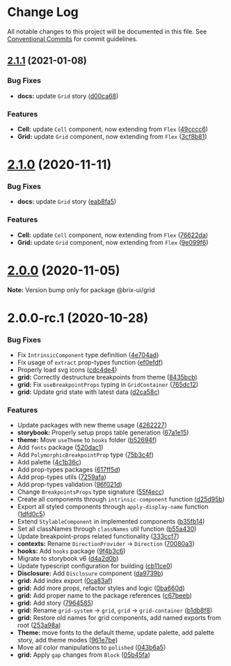 # Change Log

All notable changes to this project will be documented in this file.
See [Conventional Commits](https://conventionalcommits.org) for commit guidelines.

## [2.1.1](https://github.com/uStudioTeam/brix-ui/compare/2.0.0...2.1.1) (2021-01-08)


### Bug Fixes

* **docs:** update `Grid` story ([d00ca68](https://github.com/uStudioTeam/brix-ui/commit/d00ca68dd53c1ca82fe90d4420c903f4eca57ae7))


### Features

* **Cell:** update `Cell` component, now extending from `Flex` ([49cccc6](https://github.com/uStudioTeam/brix-ui/commit/49cccc6136cd830f721dbe5a3af016d9db292103))
* **Grid:** update `Grid` component, now extending from `Flex` ([3cf8b81](https://github.com/uStudioTeam/brix-ui/commit/3cf8b8106261707f2ef0b96f0a8b1c8fc783b0af))





# [2.1.0](https://github.com/uStudioTeam/brix-ui/compare/2.0.0...2.1.0) (2020-11-11)


### Bug Fixes

* **docs:** update `Grid` story ([eab8fa5](https://github.com/uStudioTeam/brix-ui/commit/eab8fa5792706ef24382b17f60558b6daa15493c))


### Features

* **Cell:** update `Cell` component, now extending from `Flex` ([76622da](https://github.com/uStudioTeam/brix-ui/commit/76622da7231d9f64495b6b91224b8e8926a345e2))
* **Grid:** update `Grid` component, now extending from `Flex` ([9e099f6](https://github.com/uStudioTeam/brix-ui/commit/9e099f68838fb6b86465cd2aea6f2d2eaabfe73e))





# [2.0.0](https://github.com/uStudioTeam/brix-ui/compare/v2.0.0-rc.1...2.0.0) (2020-11-05)

**Note:** Version bump only for package @brix-ui/grid





# 2.0.0-rc.1 (2020-10-28)


### Bug Fixes

* Fix `IntrinsicComponent` type definition ([4e704ad](https://github.com/uStudioTeam/brix-ui/commit/4e704adce9fb269e18936ff4a25a2210ec2cba42))
* Fix usage of `extract` prop-types function ([ef0efdf](https://github.com/uStudioTeam/brix-ui/commit/ef0efdfcfd9a670ed4c49b1fea61fe20d150eca1))
* Properly load svg icons ([cdc4de4](https://github.com/uStudioTeam/brix-ui/commit/cdc4de4ccf0b74725d165f5ef13d03b2eb66b1f8))
* **grid:** Correctly destructure breakpoints from theme ([8435bcb](https://github.com/uStudioTeam/brix-ui/commit/8435bcb84bc6ad5fcd83910226f07d7720faa3ea))
* **grid:** Fix `useBreakpointProps` typing in `GridContainer` ([765dc12](https://github.com/uStudioTeam/brix-ui/commit/765dc12b07910fe3d142a9f567cafb3d796074de))
* **grid:** Update grid state with latest data ([d2ca58c](https://github.com/uStudioTeam/brix-ui/commit/d2ca58c97cc017299a7565a7bd3774771d08cad2))


### Features

* Update packages with new theme usage ([4262227](https://github.com/uStudioTeam/brix-ui/commit/426222705b198a1f8aa1326c91907c98a5557f62))
* **storybook:** Properly setup props table generation ([67a1e15](https://github.com/uStudioTeam/brix-ui/commit/67a1e150fcf97f8def6ea52f8416ad5465afc5c8))
* **theme:** Move `useTheme` to `hooks` folder ([b52694f](https://github.com/uStudioTeam/brix-ui/commit/b52694f894c8936bac446e8591ef089afd72cb2f))
* Add `fonts` package ([520dac1](https://github.com/uStudioTeam/brix-ui/commit/520dac1be641aa04a433ccc0c8dec467ff429c03))
* Add `PolymorphicBreakpointProp` type ([75b3c4f](https://github.com/uStudioTeam/brix-ui/commit/75b3c4fb62bc542ce80804b328ff3bab73ec5e37))
* Add palette ([4c1b36c](https://github.com/uStudioTeam/brix-ui/commit/4c1b36ca177f750a242da4f9af12467e2fda677b))
* Add prop-types packages ([617ff5d](https://github.com/uStudioTeam/brix-ui/commit/617ff5d338b5dcb14b9a7ba00d76157a78d03a27))
* Add prop-types utils ([7259afa](https://github.com/uStudioTeam/brix-ui/commit/7259afa5bb8c745f118e63274b1df3f61b5f7795))
* Add prop-types validation ([96f021d](https://github.com/uStudioTeam/brix-ui/commit/96f021d18845da1dd9374981287a557b356d0d3a))
* Change `BreakpointsProps` type signature ([55f4ecc](https://github.com/uStudioTeam/brix-ui/commit/55f4ecc3d9152187d000c2b6c50d252af8c3709d))
* Create all components through `intrinsic-component` function ([d25d95b](https://github.com/uStudioTeam/brix-ui/commit/d25d95b5f33568b274efd654402bf3d7d927a98d))
* Export all styled components through `apply-display-name` function ([1dfd0c5](https://github.com/uStudioTeam/brix-ui/commit/1dfd0c54b2460fb8292747f5d2505fce59615e49))
* Extend `StylableComponent` in implemented components ([b35fb14](https://github.com/uStudioTeam/brix-ui/commit/b35fb140453e9daf52b113b69663fa82720977f8))
* Set all classNames through `classNames` util function ([b55a430](https://github.com/uStudioTeam/brix-ui/commit/b55a43057ac83181092f75711c3770bb117ce9d7))
* Update breakpoint-props related functionality ([333ccf7](https://github.com/uStudioTeam/brix-ui/commit/333ccf7f5ae4a64db51c5945fec6dbec9e8d818f))
* **contexts:** Rename `DirectionProvider` -> `Direction` ([70080a3](https://github.com/uStudioTeam/brix-ui/commit/70080a338bd493ea5d5586dd883b46dcdce1efed))
* **hooks:** Add `hooks` package ([9f4b3c6](https://github.com/uStudioTeam/brix-ui/commit/9f4b3c6827243ac28fc00eea5ce3a8b0c64d43ba))
* Migrate to storybook v6 ([d4a2d0b](https://github.com/uStudioTeam/brix-ui/commit/d4a2d0bb71c517bf64707bdcd6f9026b2a21d683))
* Update typescript configuration for building ([cb11ce0](https://github.com/uStudioTeam/brix-ui/commit/cb11ce0ff7fccef7088f9fc9c9ca9c615a8ab2fb))
* **Disclosure:** Add `Disclosure` component ([da9739b](https://github.com/uStudioTeam/brix-ui/commit/da9739bee942aa7bb50741f119aacc61dee70149))
* **grid:** Add index export ([0ca83af](https://github.com/uStudioTeam/brix-ui/commit/0ca83af77e66bbbab4e7a18e9a398bca3783852f))
* **grid:** Add more props, refactor styles and logic ([0ba660d](https://github.com/uStudioTeam/brix-ui/commit/0ba660d695035b202965036dcd99190b2e33fbf0))
* **grid:** Add proper name to the package references ([c67beeb](https://github.com/uStudioTeam/brix-ui/commit/c67beebc58e4cfd392c12d9dc735d1ce8f429c98))
* **grid:** Add story ([7964585](https://github.com/uStudioTeam/brix-ui/commit/7964585df0d60f8475c7f95d0bb48dbf842d43f0))
* **grid:** Rename `grid-system` -> `grid`, `grid` -> `grid-container` ([b1db8f8](https://github.com/uStudioTeam/brix-ui/commit/b1db8f8e4d69f0edac315af71b1f7682933ff344))
* **grid:** Restore old names for grid components, add named exports from root ([253a98a](https://github.com/uStudioTeam/brix-ui/commit/253a98a22c6ef767c58a64637620fc1a7f2d6ba2))
* **Theme:** move fonts to the default theme, update palette, add palette story, add theme modes ([961e7be](https://github.com/uStudioTeam/brix-ui/commit/961e7beb70907dcfb3e0b0de25138e144b283db0))
* Move all color manipulations to `polished` ([043b6a5](https://github.com/uStudioTeam/brix-ui/commit/043b6a574e54e79fdc488c747af5e0064ef5e066))
* **grid:** Apply `gap` changes from `Block` ([05b45fa](https://github.com/uStudioTeam/brix-ui/commit/05b45fa1ff6f85771abf3ea5fe8d7573e7b6d62f))
